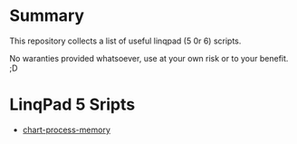 # Summary
This repository collects a list of useful linqpad (5 0r 6) scripts.

No waranties provided whatsoever, use at your own risk or to your benefit. ;D

# LinqPad 5 Sripts
- [chart-process-memory](LinqPad5/chart-process-memory.linq)

